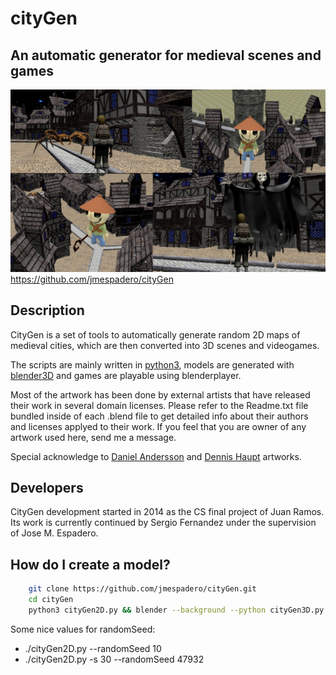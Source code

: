 
# cityGen
## An automatic generator for medieval scenes and games

![](demos/cityGameDemo.jpg)
<https://github.com/jmespadero/cityGen>

## Description
CityGen is a set of tools to automatically generate random 2D 
maps of medieval cities, which are then converted into 3D scenes
and videogames.

The scripts are mainly written in [python3](https://www.python.org), 
models are generated with [blender3D](https://www.blender.org) and
games are playable using blenderplayer.

Most of the artwork has been done by external artists that have released
their work in several domain licenses. Please refer to the Readme.txt file
bundled inside of each .blend file to get detailed info about their authors 
and licenses applyed to their work. If you feel that you are owner of any 
artwork used here, send me a message.

Special acknowledge to [Daniel Andersson](http://www.blendswap.com/user/Daniel74)
and [Dennis Haupt](http://traevaine.com/) artworks.

## Developers
CityGen development started in 2014 as the CS final project of Juan Ramos. 
Its work is currently continued by Sergio Fernandez under the supervision
of Jose M. Espadero.

## How do I create a model?
``` sh
    git clone https://github.com/jmespadero/cityGen.git
    cd cityGen
    python3 cityGen2D.py && blender --background --python cityGen3D.py
```

Some nice values for randomSeed:
* ./cityGen2D.py  --randomSeed 10
* ./cityGen2D.py -s 30 --randomSeed 47932

